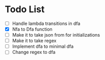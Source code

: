 # Todo List

- [ ] Handle lambda transitions in dfa
- [x] Nfa to Dfa function
- [ ] Make it to take json from for initializations
- [ ] Make it to take regex
- [ ] Implement dfa to minimal dfa
- [ ] Change regex to dfa